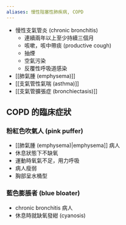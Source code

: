 ```yaml
---
aliases: 慢性阻塞性肺疾病, COPD
---
```

- 慢性支氣管炎 (chronic bronchitis)
	- 連續兩年以上至少持續三個月
	- 咳嗽，咳中帶痰 (productive cough)
	* 抽煙
	* 空氣污染
	* 反覆性呼吸道感染
- [[肺氣腫 (emphysema)]]
- [[支氣管性氣喘 (asthma)]]
- [[支氣管擴張症 (bronchiectasis)]]
## COPD 的臨床症狀
### 粉紅色吹氣人 (pink puffer)
- [[肺氣腫 (emphysema)|emphysema]] 病人
- 休息狀態下不缺氧
- 運動時氧氣不足，用力呼吸
- 病人瘦弱
- 胸部呈水桶型
### 藍色膨脹者 (blue bloater)
- chronic bronchitis 病人
- 休息時就缺氧發紺 (cyanosis)
